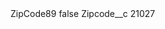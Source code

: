 <?xml version="1.0" encoding="UTF-8"?>
<CustomMetadata xmlns="http://soap.sforce.com/2006/04/metadata" xmlns:xsi="http://www.w3.org/2001/XMLSchema-instance" xmlns:xsd="http://www.w3.org/2001/XMLSchema">
    <label>ZipCode89</label>
    <protected>false</protected>
    <values>
        <field>Zipcode__c</field>
        <value xsi:type="xsd:string">21027</value>
    </values>
</CustomMetadata>
